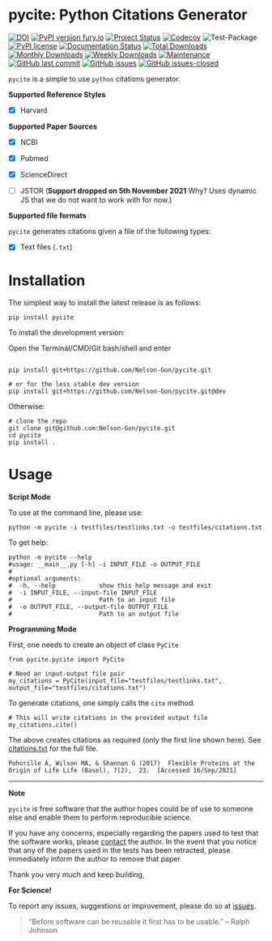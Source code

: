 # pycite: Python Citations Generator 


[![DOI](https://zenodo.org/badge/367264942.svg)](https://zenodo.org/badge/latestdoi/367264942)
[![PyPI version fury.io](https://badge.fury.io/py/pycite.svg)](https://pypi.python.org/pypi/pycite/)
[![Project Status](http://www.repostatus.org/badges/latest/active.svg)](http://www.repostatus.org/#active) 
[![Codecov](https://codecov.io/gh/Nelson-Gon/pycite/branch/main/graph/badge.svg)](https://codecov.io/gh/Nelson-Gon/pycite?branch=main)
![Test-Package](https://github.com/Nelson-Gon/pycite/workflows/Test-Package/badge.svg)
[![PyPI license](https://img.shields.io/pypi/l/pycite.svg)](https://pypi.python.org/pypi/pycite/)
[![Documentation Status](https://readthedocs.org/projects/pycite/badge/?version=latest)](https://pycite.readthedocs.io/en/latest/?badge=latest)
[![Total Downloads](https://pepy.tech/badge/pycite)](https://pepy.tech/project/pycite)
[![Monthly Downloads](https://pepy.tech/badge/pycite/month)](https://pepy.tech/project/pycite)
[![Weekly Downloads](https://pepy.tech/badge/pycite/week)](https://pepy.tech/project/pycite)
[![Maintenance](https://img.shields.io/badge/Maintained%3F-yes-green.svg)](https://GitHub.com/Nelson-Gon/pycite/graphs/commit-activity)
[![GitHub last commit](https://img.shields.io/github/last-commit/Nelson-Gon/pycite.svg)](https://github.com/Nelson-Gon/pycite/commits/main)
[![GitHub issues](https://img.shields.io/github/issues/Nelson-Gon/pycite.svg)](https://GitHub.com/Nelson-Gon/pycite/issues/)
[![GitHub issues-closed](https://img.shields.io/github/issues-closed/Nelson-Gon/pycite.svg)](https://GitHub.com/Nelson-Gon/pycite/issues?q=is%3Aissue+is%3Aclosed)



`pycite` is a simple to use `python` citations generator.


**Supported Reference Styles**

- [x] Harvard 

**Supported Paper Sources**

- [x] NCBI

- [x] Pubmed

- [x] ScienceDirect 

- [ ] JSTOR (**Support dropped on 5th November 2021** Why? Uses dynamic JS that we do not want to work with for now.)

**Supported file formats**

`pycite` generates citations given a file of the following types:

- [x] Text files (`.txt`)





# Installation

The simplest way to install the latest release is as follows:

```shell
pip install pycite

```

To install the development version:


Open the Terminal/CMD/Git bash/shell and enter

```shell

pip install git+https://github.com/Nelson-Gon/pycite.git

# or for the less stable dev version
pip install git+https://github.com/Nelson-Gon/pycite.git@dev

```

Otherwise:

```shell
# clone the repo
git clone git@github.com:Nelson-Gon/pycite.git
cd pycite
pip install .  

```

# Usage 

**Script Mode**

To use at the command line, please use:

```shell
python -m pycite -i testfiles/testlinks.txt -o testfiles/citations.txt
```

To get help:

```shell
python -m pycite --help
#usage: __main__.py [-h] -i INPUT_FILE -o OUTPUT_FILE
#
#optional arguments:
#  -h, --help            show this help message and exit
#  -i INPUT_FILE, --input-file INPUT_FILE
#                        Path to an input file
#  -o OUTPUT_FILE, --output-file OUTPUT_FILE
#                        Path to an output file

```

**Programming Mode**

First, one needs to create an object of class `PyCite`

```shell
from pycite.pycite import PyCite
```

```shell
# Need an input-output file pair 
my_citations = PyCite(input_file="testfiles/testlinks.txt", output_file="testfiles/citations.txt")
```

To generate citations, one simply calls the `cite` method.

```shell
# This will write citations in the provided output file 
my_citations.cite()
```

The above creates citations as required (only the first line shown here). 
See [citations.txt](https://github.com/Nelson-Gon/pycite/blob/main/testfiles/citations.txt) for the full file.

```shell
Pohorille A, Wilson MA, & Shannon G (2017)  Flexible Proteins at the Origin of Life Life (Basel), 7(2),  23.  [Accessed 16/Sep/2021]
```

---

**Note**

`pycite` is free software that the author hopes could be of use to someone else and enable them to perform reproducible
science. 

If you have any concerns, especially regarding the papers used to test that the software works, 
please [contact](https://nelson-gon.github.io/social) the author. In the event that you notice that any of the papers used in the tests has been retracted, please immediately inform the author to remove that paper. 

Thank you very much and keep building, 

**For Science!**

To report any issues, suggestions or improvement, please do so 
at [issues](https://github.com/Nelson-Gon/pycite/issues). 

> “Before software can be reusable it first has to be usable.” – Ralph Johnson


